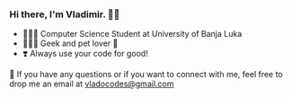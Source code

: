 ###  Hi there, I'm Vladimir. 👋🏻

- 👨🏻‍🎓 Computer Science Student at University of Banja Luka
- 👨🏻‍💻 Geek and pet lover 🐾
- ❣️ Always use your code for good!

📧 If you have any questions or if you want to connect with me, feel free to drop me an email at vladocodes@gmail.com


